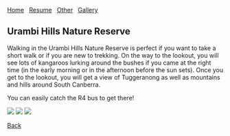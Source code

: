 [Home](./)&nbsp;&nbsp;&nbsp;[Resume](assets/CV.pdf)&nbsp;&nbsp;&nbsp;[Other](./other.html)&nbsp;&nbsp;&nbsp;[Gallery](./gallery.html)

## Urambi Hills Nature Reserve

Walking in the Urambi Hills Nature Reserve is perfect if you want to take a short walk or if you are new to trekking. On the way to the lookout, you will see lots of kangaroos lurking around the bushes if you came at the right time (in the early morning or in the afternoon before the sun sets). Once you get to the lookout, you will get a view of Tuggeranong as well as mountains and hills around South Canberra.

You can easily catch the R4 bus to get there!

![](/assets/img/urambi_1.heic)
![](/assets/img/urambi_2.heic)
![](/assets/img/urambi_3.HEIC)

[Back](./gallery.html)
